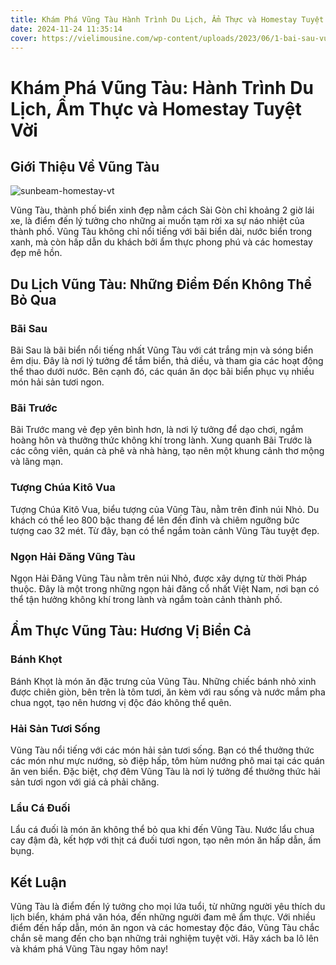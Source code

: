```yaml
---
title: Khám Phá Vũng Tàu Hành Trình Du Lịch, Ẩm Thực và Homestay Tuyệt Vời
date: 2024-11-24 11:35:14
cover: https://vielimousine.com/wp-content/uploads/2023/06/1-bai-sau-vung-tau.jpg
---
```


# Khám Phá Vũng Tàu: Hành Trình Du Lịch, Ẩm Thực và Homestay Tuyệt Vời

## Giới Thiệu Về Vũng Tàu

<img src="https://bcp.cdnchinhphu.vn/334894974524682240/2023/12/18/ba-ria-vung-tau-1-1702878003826817104374.jpg" alt="sunbeam-homestay-vt"/>

Vũng Tàu, thành phố biển xinh đẹp nằm cách Sài Gòn chỉ khoảng 2 giờ lái xe, là điểm đến lý tưởng cho những ai muốn tạm rời xa sự náo nhiệt của thành phố. Vũng Tàu không chỉ nổi tiếng với bãi biển dài, nước biển trong xanh, mà còn hấp dẫn du khách bởi ẩm thực phong phú và các homestay đẹp mê hồn.

## Du Lịch Vũng Tàu: Những Điểm Đến Không Thể Bỏ Qua

### Bãi Sau

Bãi Sau là bãi biển nổi tiếng nhất Vũng Tàu với cát trắng mịn và sóng biển êm dịu. Đây là nơi lý tưởng để tắm biển, thả diều, và tham gia các hoạt động thể thao dưới nước. Bên cạnh đó, các quán ăn dọc bãi biển phục vụ nhiều món hải sản tươi ngon.

### Bãi Trước

Bãi Trước mang vẻ đẹp yên bình hơn, là nơi lý tưởng để dạo chơi, ngắm hoàng hôn và thưởng thức không khí trong lành. Xung quanh Bãi Trước là các công viên, quán cà phê và nhà hàng, tạo nên một khung cảnh thơ mộng và lãng mạn.

### Tượng Chúa Kitô Vua

Tượng Chúa Kitô Vua, biểu tượng của Vũng Tàu, nằm trên đỉnh núi Nhỏ. Du khách có thể leo 800 bậc thang để lên đến đỉnh và chiêm ngưỡng bức tượng cao 32 mét. Từ đây, bạn có thể ngắm toàn cảnh Vũng Tàu tuyệt đẹp.

### Ngọn Hải Đăng Vũng Tàu

Ngọn Hải Đăng Vũng Tàu nằm trên núi Nhỏ, được xây dựng từ thời Pháp thuộc. Đây là một trong những ngọn hải đăng cổ nhất Việt Nam, nơi bạn có thể tận hưởng không khí trong lành và ngắm toàn cảnh thành phố.

## Ẩm Thực Vũng Tàu: Hương Vị Biển Cả

### Bánh Khọt

Bánh Khọt là món ăn đặc trưng của Vũng Tàu. Những chiếc bánh nhỏ xinh được chiên giòn, bên trên là tôm tươi, ăn kèm với rau sống và nước mắm pha chua ngọt, tạo nên hương vị độc đáo không thể quên.

### Hải Sản Tươi Sống

Vũng Tàu nổi tiếng với các món hải sản tươi sống. Bạn có thể thưởng thức các món như mực nướng, sò điệp hấp, tôm hùm nướng phô mai tại các quán ăn ven biển. Đặc biệt, chợ đêm Vũng Tàu là nơi lý tưởng để thưởng thức hải sản tươi ngon với giá cả phải chăng.

### Lẩu Cá Đuối

Lẩu cá đuối là món ăn không thể bỏ qua khi đến Vũng Tàu. Nước lẩu chua cay đậm đà, kết hợp với thịt cá đuối tươi ngon, tạo nên món ăn hấp dẫn, ấm bụng.

## Kết Luận

Vũng Tàu là điểm đến lý tưởng cho mọi lứa tuổi, từ những người yêu thích du lịch biển, khám phá văn hóa, đến những người đam mê ẩm thực. Với nhiều điểm đến hấp dẫn, món ăn ngon và các homestay độc đáo, Vũng Tàu chắc chắn sẽ mang đến cho bạn những trải nghiệm tuyệt vời. Hãy xách ba lô lên và khám phá Vũng Tàu ngay hôm nay!
